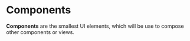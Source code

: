 # Components

**Components** are the smallest UI elements, which will be use to compose other components or views.
